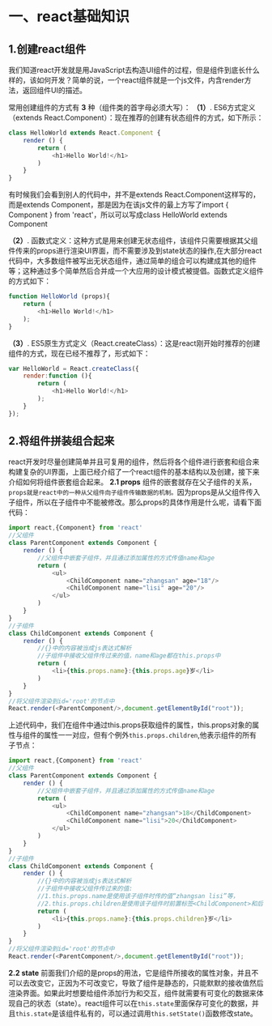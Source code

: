 # 一、react基础知识
## 1.创建react组件
我们知道react开发就是用JavaScript去构造UI组件的过程，但是组件到底长什么样的，该如何开发？简单的说，一个react组件就是一个js文件，内含render方法，返回组件UI的描述。

常用创建组件的方式有 **3** 种（组件类的首字母必须大写）：
**（1）**.  ES6方式定义（extends React.Component）：现在推荐的创建有状态组件的方式，如下所示：
```javascript
class HelloWorld extends React.Component {
    render () {
        return (
            <h1>Hello World!</h1>
        )
    }
}
```
有时候我们会看到别人的代码中，并不是extends React.Component这样写的，而是extends Component，那是因为在该js文件的最上方写了import { Component } from 'react'，所以可以写成class HelloWorld extends Component

**（2）**.  函数式定义：这种方式是用来创建无状态组件，该组件只需要根据其父组件传来的props进行渲染UI界面，而不需要涉及到state状态的操作,在大部分react代码中，大多数组件被写出无状态组件，通过简单的组合可以构建成其他的组件等；这种通过多个简单然后合并成一个大应用的设计模式被提倡。函数式定义组件的方式如下：
```javascript
function HelloWorld (props){
    return (
        <h1>Hello World!</h1>
    );
}
```
**（3）**.  ES5原生方式定义（React.createClass）：这是react刚开始时推荐的创建组件的方式，现在已经不推荐了，形式如下：
```javascript
var HelloWorld = React.createClass({
    render:function (){
        return (
            <h1>Hello World!</h1>
        );
    }
});
```
## 2.将组件拼装组合起来
react开发时尽量创建简单并且可复用的组件，然后将各个组件进行嵌套和组合来构建复杂的UI界面，上面已经介绍了一个react组件的基本结构以及创建，接下来介绍如何将组件嵌套组合起来。
**2.1 props**
组件的嵌套就存在父子组件的关系，`props就是react中的一种从父组件向子组件传输数据的机制。`因为props是从父组件传入子组件，所以在子组件中不能被修改。那么props的具体作用是什么呢，请看下面代码：
```javascript
import react,{Component} from 'react'
//父组件
class ParentComponent extends Component {
    render () {
        //父组件中嵌套子组件，并且通过添加属性的方式传值name和age
        return (
            <ul>
                <ChildComponent name="zhangsan" age="18"/>
                <ChildComponent name="lisi" age="20"/>
            </ul>
        )
    }
}
//子组件
class ChildComponent extends Component {
    render () {
        //{}中的内容被当成js表达式解析
        //子组件中接收父组件传过来的值，name和age都在this.props中
        return (
            <li>{this.props.name}:{this.props.age}岁</li>
        )
    }
}
//将父组件渲染到id='root'的节点中
React.render(<ParentComponent/>,document.getElementById("root"));
```

上述代码中，我们在组件中通过this.props获取组件的属性，this.props对象的属性与组件的属性一一对应，但有个例外`this.props.children`,他表示组件的所有子节点：
```javascript
import react,{Component} from 'react'
//父组件
class ParentComponent extends Component {
    render () {
        //父组件中嵌套子组件，并且通过添加属性的方式传值name和age
        return (
            <ul>
                <ChildComponent name="zhangsan">18</ChildComponent>
                <ChildComponent name="lisi">20</ChildComponent>
            </ul>
        )
    }
}
//子组件
class ChildComponent extends Component {
    render () {
        //{}中的内容被当成js表达式解析
        //子组件中接收父组件传过来的值:
        //1.this.props.name是使用该子组件时传的值“zhangsan lisi”等，
        //2.this.props.children是使用该子组件时前置标签<ChildComponent>和后置标签</ChildComponent>之间的内容“18  20”等
        return (
            <li>{this.props.name}:{this.props.children}岁</li>
        )
    }
}
//将父组件渲染到id='root'的节点中
React.render(<ParentComponent/>,document.getElementById("root"));
```
**2.2 state**
前面我们介绍的是props的用法，它是组件所接收的属性对象，并且不可以去改变它，正因为不可改变它，导致了组件是静态的，只能默默的接收值然后渲染界面。如果此时想要给组件添加行为和交互，组件就需要有可变化的数据来体现自己的状态（state）。react组件可以在`this.state`里面保存可变化的数据，并且`this.state`是该组件私有的，可以通过调用`this.setState()`函数修改state。
